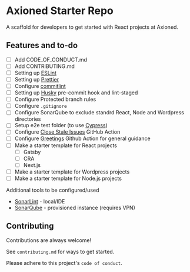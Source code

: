 
# Axioned Starter Repo

A scaffold for developers to get started with React projects at Axioned.


## Features and to-do

- [ ] Add CODE_OF_CONDUCT.md
- [ ] Add CONTRIBUTING.md
- [ ] Setting up [ESLint](https://eslint.org/)
- [ ] Setting up [Prettier](https://prettier.io/)
- [ ] Configure [commitlint](https://github.com/conventional-changelog/commitlint)
- [ ] Setting up [Husky](https://github.com/typicode/husky) pre-commit hook and lint-staged
- [ ] Configure Protected branch rules
- [ ] Configure `.gitignore`
- [ ] Configure SonarQube to exclude standrd React, Node and Wordpress directories
- [ ] Setup e2e test folder (to use [Cypress](https://www.cypress.io/))
- [ ] Configure [Close Stale Issues](https://github.com/marketplace/actions/close-stale-issues) GitHub Action
- [ ] Configure [Greetings](https://github.com/actions/starter-workflows/blob/main/automation/greetings.yml) Github Action for general guidance
- [ ] Make a starter template for React projects
  - [ ] Gatsby
  - [ ] CRA
  - [ ] Next.js
- [ ] Make a starter template for Wordpress projects
- [ ] Make a starter template for Node.js projects

Additional tools to be configured/used
- [SonarLint](https://www.sonarlint.org/) - local/IDE
- [SonarQube](https://www.sonarqube.org/) - provisioned instance (requires VPN)

## Contributing

Contributions are always welcome!

See `contributing.md` for ways to get started.

Please adhere to this project's `code of conduct`.
